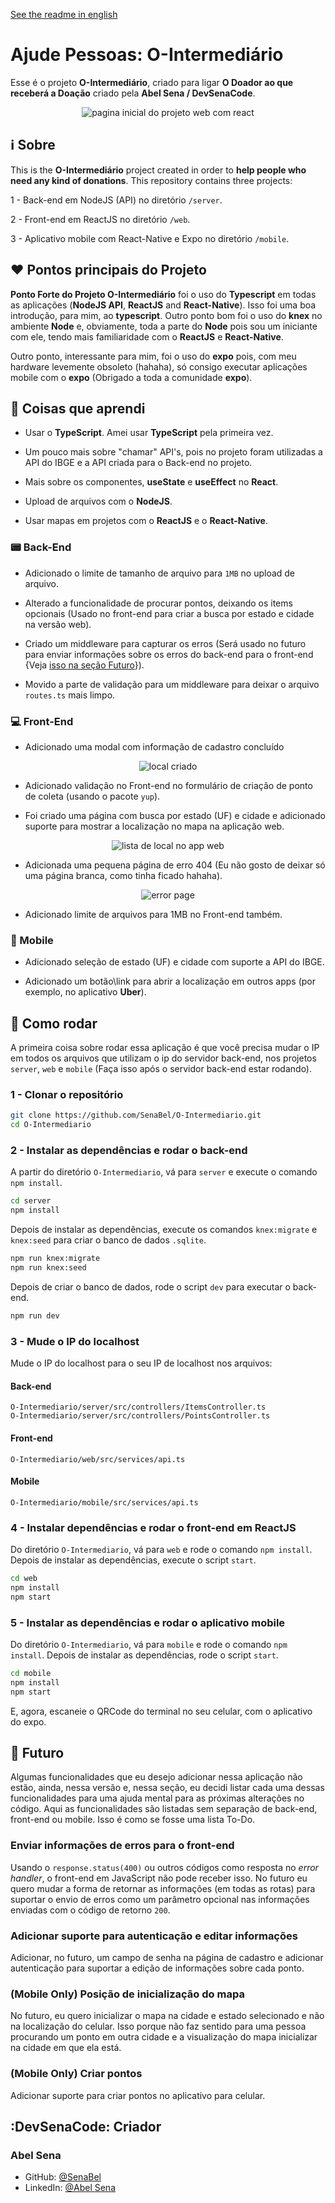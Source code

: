[See the readme in english](README.md)

# Ajude Pessoas: O-Intermediário

Esse é o projeto **O-Intermediário**, criado para ligar **O Doador ao que receberá a Doação** criado pela **Abel Sena / DevSenaCode**. 

<div align="center">
    <img src="images/preview/front.png" alt="pagina inicial do projeto web com react" />
</div>


## :information_source: Sobre

This is the **O-Intermediário** project created in order to **help people who need any kind of donations**. This repository contains three projects:

1 - Back-end em NodeJS (API) no diretório `/server`.

2 - Front-end em ReactJS no diretório `/web`.

3 - Aplicativo mobile com React-Native e Expo no diretório `/mobile`.


## :heart: Pontos principais do Projeto

 **Ponto Forte do Projeto O-Intermediário** foi o uso do **Typescript** em todas as aplicações (**NodeJS API**, **ReactJS** and **React-Native**). Isso foi uma boa introdução, para mim, ao **typescript**. Outro ponto bom foi o uso do **knex** no ambiente **Node** e, obviamente, toda a parte do **Node** pois sou um iniciante com ele, tendo mais familiaridade com o **ReactJS** e **React-Native**.

Outro ponto, interessante para mim, foi o uso do **expo** pois, com meu hardware levemente obsoleto (hahaha), só consigo executar aplicações mobile com o **expo** (Obrigado a toda a comunidade **expo**).

## :book: Coisas que aprendi

- Usar o **TypeScript**. Amei usar **TypeScript** pela primeira vez.

- Um pouco mais sobre "chamar" API's, pois no projeto foram utilizadas a API do IBGE e a API criada para o Back-end no projeto.

- Mais sobre os componentes, **useState** e **useEffect** no **React**.

- Upload de arquivos com o **NodeJS**.

- Usar mapas em projetos com o **ReactJS** e o **React-Native**.


### :pager: Back-End

- Adicionado o limite de tamanho de arquivo para `1MB` no upload de arquivo.

- Alterado a funcionalidade de procurar pontos, deixando os items opcionais (Usado no front-end para criar a busca por estado e cidade na versão web).

- Criado um middleware para capturar os erros (Será usado no futuro para enviar informações sobre os erros do back-end para o front-end {Veja [isso na seção Futuro](#Enviar-informações-de-erros-para-o-front-end)}).

- Movido a parte de validação para um middleware para deixar o arquivo `routes.ts` mais limpo.

### :computer: Front-End

- Adicionado uma modal com informação de cadastro concluído

<div align="center">
    <img src="images/preview/complete.png" alt="local criado" />
</div>

- Adicionado validação no Front-end no formulário de criação de ponto de coleta (usando o pacote `yup`).


- Foi criado uma página com busca por estado (UF) e cidade e adicionado suporte para mostrar a localização no mapa na aplicação web.

<div align="center">
    <img src="images/preview/weblocais.png" alt="lista de local no app web" />
</div>

- Adicionada uma pequena página de erro 404 (Eu não gosto de deixar só uma página branca, como tinha ficado hahaha).

<div align="center">
    <img src="images/preview/error.png" alt="error page" />
</div>

- Adicionado limite de arquivos para 1MB no Front-end também.

### :iphone: Mobile

- Adicionado seleção de estado (UF) e cidade com suporte a API do IBGE.

- Adicionado um botão\link para abrir a localização em outros apps (por exemplo, no aplicativo **Uber**).

## :floppy_disk: Como rodar

A primeira coisa sobre rodar essa aplicação é que você precisa mudar o IP em todos os arquivos que utilizam o ip do servidor back-end, nos projetos `server`, `web` e `mobile` (Faça isso após o servidor back-end estar rodando).

### 1 - Clonar o repositório

```bash
git clone https://github.com/SenaBel/O-Intermediario.git
cd O-Intermediario
```

### 2 - Instalar as dependências e rodar o back-end

A partir do diretório `O-Intermediario`, vá para `server` e execute o comando `npm install`.

```bash
cd server
npm install
```

Depois de instalar as dependências, execute os comandos `knex:migrate` e `knex:seed` para criar o banco de dados `.sqlite`.

```bash
npm run knex:migrate
npm run knex:seed
```

Depois de criar o banco de dados, rode o script `dev` para executar o back-end.

```bash
npm run dev
```

### 3 - Mude o IP do localhost

Mude o IP do localhost para o seu IP de localhost nos arquivos:

#### Back-end

```
O-Intermediario/server/src/controllers/ItemsController.ts
O-Intermediario/server/src/controllers/PointsController.ts
```

#### Front-end

```
O-Intermediario/web/src/services/api.ts
```

#### Mobile

```
O-Intermediario/mobile/src/services/api.ts
```

### 4 - Instalar dependências e rodar o front-end em ReactJS

Do diretório `O-Intermediario`, vá para `web` e rode o comando `npm install`. Depois de instalar as dependências, execute o script `start`.

```bash
cd web
npm install
npm start
```

### 5 - Instalar as dependências e rodar o aplicativo mobile

Do diretório `O-Intermediario`, vá para `mobile` e rode o comando `npm install`. Depois de instalar as dependências, rode o script `start`.

```bash
cd mobile
npm install
npm start
```

E, agora, escaneie o QRCode do terminal no seu celular, com o aplicativo do expo.

## :flags: Futuro

Algumas funcionalidades que eu desejo adicionar nessa aplicação não estão, ainda, nessa versão e, nessa seção, eu decidi listar cada uma dessas funcionalidades para uma ajuda mental para as próximas alterações no código. Aqui as funcionalidades são listadas sem separação de back-end, front-end ou mobile. Isso é como se fosse uma lista To-Do.

### Enviar informações de erros para o front-end

Usando o `response.status(400)` ou outros códigos como resposta no *error handler*, o front-end em JavaScript não pode receber isso. No futuro eu quero mudar a forma de retornar as informações (em todas as rotas) para suportar o envio de erros como um parâmetro opcional nas informações enviadas com o código de retorno `200`.

### Adicionar suporte para autenticação e editar informações

Adicionar, no futuro, um campo de senha na página de cadastro e adicionar autenticação para suportar a edição de informações sobre cada ponto.

### (Mobile Only) Posição de inicialização do mapa

No futuro, eu quero inicializar o mapa na cidade e estado selecionado e não na localização do celular. Isso porque não faz sentido para uma pessoa procurando um ponto em outra cidade e a visualização do mapa inicializar na cidade em que ela está.

### (Mobile Only) Criar pontos

Adicionar suporte para criar pontos no aplicativo para celular.

## :DevSenaCode: Criador

### Abel Sena

- GitHub: [@SenaBel](https://github.com/SenaBel)
- LinkedIn: [@Abel Sena](www.linkedin.com/in/abel-sena)

